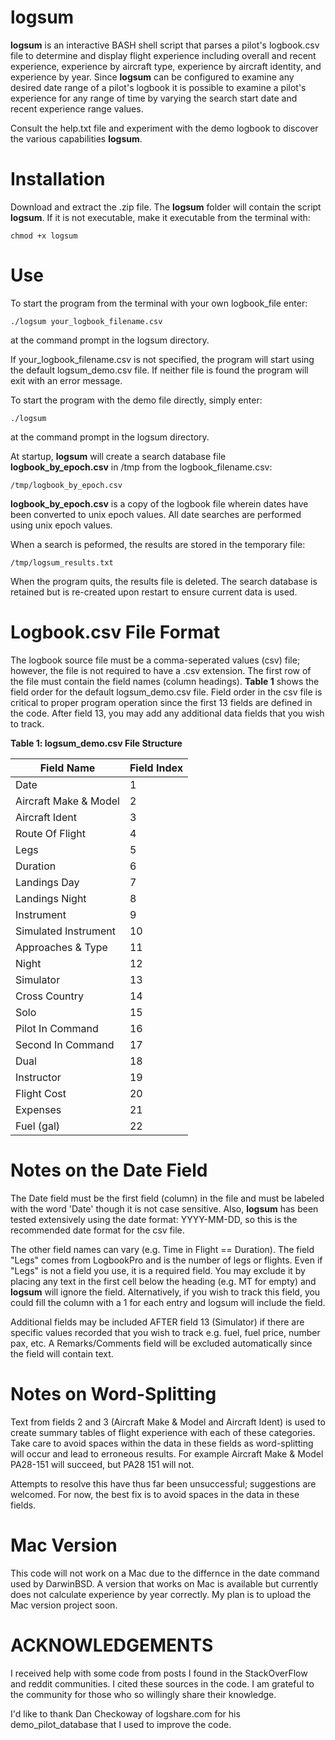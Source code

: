 # logsum

**logsum** is an interactive BASH shell script that parses a pilot's logbook.csv file to
determine and display flight experience including overall and recent experience, experience
by aircraft type, experience by aircraft identity, and experience by year. Since **logsum**
can be configured to examine any desired date range of a pilot's logbook it is possible to
examine a pilot's experience for any range of time by varying the search start date and recent
experience range values.

Consult the help.txt file and experiment with the demo logbook to discover the various
capabilities **logsum**.


# Installation

Download and extract the .zip file. The **logsum** folder will contain the script **logsum**. If
it is not executable, make it executable from the terminal with:

```chmod +x logsum```


# Use

To start the program from the terminal with your own logbook_file enter:

```./logsum your_logbook_filename.csv```

at the command prompt in the logsum directory.

If your_logbook_filename.csv is not specified, the program will start using the default
logsum_demo.csv file. If neither file is found the program will exit with an error message.

To start the program with the demo file directly, simply enter:

```./logsum```

at the command prompt in the logsum directory.

At startup, **logsum** will create a search database file **logbook_by_epoch.csv** in /tmp 
from the logbook_filename.csv:

```/tmp/logbook_by_epoch.csv```

**logbook_by_epoch.csv** is a copy of the logbook file wherein dates have been converted to 
unix epoch values. All date searches are performed using unix epoch values.

When a search is peformed, the results are stored in the temporary file:

```/tmp/logsum_results.txt```

When the program quits, the results file is deleted. The search database is retained but is
re-created upon restart to ensure current data is used.



# Logbook.csv File Format

The logbook source file must be a comma-seperated values (csv) file; however, the file is not
required to have a .csv extension. The first row of the file must contain the field names (column
headings). **Table 1** shows the field order for the default logsum_demo.csv file.  Field order
in the csv file is critical to proper program operation since the first 13 fields are defined
in the code. After field 13, you may add any additional data fields that you wish to track.


**Table 1: logsum_demo.csv File Structure**

| Field Name                                | Field Index |
|-------------------------------------------|-------------|
| Date                                      | 1           |
| Aircraft Make & Model                     | 2           |
| Aircraft Ident                            | 3           |
| Route Of Flight                           | 4           |
| Legs                                      | 5           |
| Duration                                  | 6           |
| Landings Day                              | 7           |
| Landings Night                            | 8           |
| Instrument                                | 9           |
| Simulated Instrument                      | 10          |
| Approaches & Type                         | 11          |
| Night                                     | 12          |
| Simulator                                 | 13          |
| Cross Country                             | 14          |
| Solo                                      | 15          |
| Pilot In Command                          | 16          |
| Second In Command                         | 17          |
| Dual                                      | 18          |
| Instructor                                | 19          |
| Flight Cost                               | 20          |
| Expenses                                  | 21          |
| Fuel (gal)                                | 22          |


# Notes on the Date Field

The Date field must be the first field (column) in the file and must be labeled with the word
'Date' though it is not case sensitive.  Also, **logsum** has been tested extensively using
the date format: YYYY-MM-DD, so this is the recommended date format for the csv file.

The other field names can vary (e.g. Time in Flight == Duration). The field "Legs" comes from
LogbookPro and is the number of legs or flights. Even if "Legs" is not a field you use,
it is a required field. You may exclude it by placing any text in the first cell below the heading 
(e.g. MT for empty) and **logsum** will ignore the field. Alternatively, if you wish to track
this field, you could fill the column with a 1 for each entry and logsum will include the field.

Additional fields may be included AFTER field 13 (Simulator) if there are specific values recorded
that you wish to track e.g. fuel, fuel price, number pax, etc. A Remarks/Comments field will be 
excluded automatically since the field will contain text.

# Notes on Word-Splitting

Text from fields 2 and 3 (Aircraft Make & Model and Aircraft Ident) is used to create summary
tables of flight experience with each of these categories. Take care to avoid spaces within the
data in these fields as word-splitting will occur and lead to erroneous results. For example
Aircraft Make & Model PA28-151 will succeed, but PA28 151 will not.

Attempts to resolve this have thus far been unsuccessful; suggestions are welcomed.  For now,
the best fix is to avoid spaces in the data in these fields.

# Mac Version

This code will not work on a Mac due to the differnce in the date command used by DarwinBSD.
A version that works on Mac is available but currently does not calculate experience by year
correctly. My plan is to upload the Mac version project soon.

# ACKNOWLEDGEMENTS

I received help with some code from posts I found in the StackOverFlow and reddit communities.
I cited these sources in the code. I am grateful to the community for those who so willingly
share their knowledge.

I'd like to thank Dan Checkoway of logshare.com for his demo_pilot_database that I used to improve
the code.




